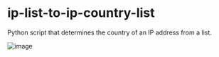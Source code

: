# ip-list-to-ip-country-list
Python script that determines the country of an IP address from a list.


![image](https://github.com/user-attachments/assets/5bf63e1b-b116-4e4c-b580-692de77a3b5e)

